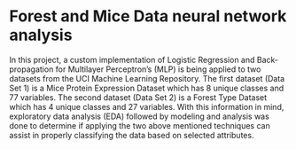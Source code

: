 # Forest and Mice Data neural network analysis
In this project, a custom implementation of Logistic Regression and Back-propagation for Multilayer Perceptron’s (MLP) is being applied to two datasets from the UCI Machine Learning Repository.
The first dataset (Data Set 1) is a Mice Protein Expression Dataset which has 8 unique classes and 77 variables. 
The second dataset (Data Set 2) is a Forest Type Dataset which has 4 unique classes and 27 variables. 
With this information in mind, exploratory data analysis (EDA) followed by modeling and analysis was done to determine if applying 
the two above mentioned techniques can assist in properly classifying the data based on selected attributes.

